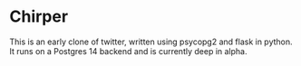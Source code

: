 # Chirper
This is an early clone of twitter, written using psycopg2 and flask in python. It runs on a Postgres 14 backend and is currently deep in alpha.
